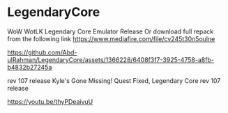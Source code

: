 # LegendaryCore
WoW WotLK Legendary Core Emulator Release
Or download full repack from the following link
https://www.mediafire.com/file/cv245t30n5oulne

https://github.com/Abd-ulRahman/LegendaryCore/assets/1366228/6408f3f7-3925-4758-a8fb-b4832b27245a

rev 107 release 
Kyle's Gone Missing! Quest Fixed, Legendary Core rev 107 release

https://youtu.be/thyPDeaivuU

